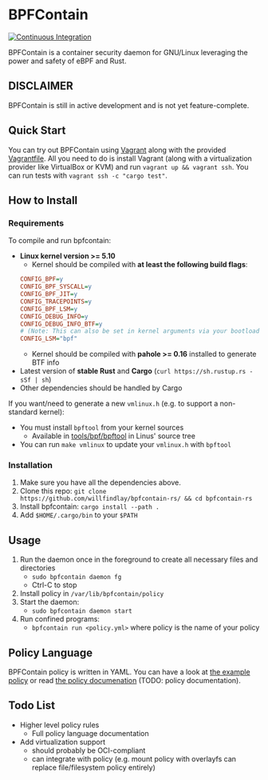 # BPFContain

[![Continuous Integration](https://github.com/willfindlay/bpfcontain-rs/actions/workflows/main.yml/badge.svg)](https://github.com/willfindlay/bpfcontain-rs/actions/workflows/main.yml)

BPFContain is a container security daemon for GNU/Linux leveraging the power and
safety of eBPF and Rust.

## DISCLAIMER

BPFContain is still in active development and is not yet feature-complete.

<!--
## About

### Why BPFContain?

TODO

### Why eBPF?

TODO

### Why Rust?

TODO

### Citing

TODO
-->

## Quick Start

You can try out BPFContain using [Vagrant](https://www.vagrantup.com/) along with the provided [Vagrantfile](Vagrantfile). All you need to do is install Vagrant (along with a virtualization provider like VirtualBox or KVM) and run `vagrant up && vagrant ssh`. You can run tests with `vagrant ssh -c "cargo test"`.

## How to Install

### Requirements

To compile and run bpfcontain:

* __Linux kernel version >= 5.10__
    * Kernel should be compiled with __at least the following build flags__:
    ```ini
    CONFIG_BPF=y
    CONFIG_BPF_SYSCALL=y
    CONFIG_BPF_JIT=y
    CONFIG_TRACEPOINTS=y
    CONFIG_BPF_LSM=y
    CONFIG_DEBUG_INFO=y
    CONFIG_DEBUG_INFO_BTF=y
    # (Note: This can also be set in kernel arguments via your bootloader, e.g. grub)
    CONFIG_LSM="bpf"
    ```
    * Kernel should be compiled with __pahole >= 0.16__ installed to generate BTF info
* Latest version of __stable Rust__ and __Cargo__ (`curl https://sh.rustup.rs -sSf | sh`)
* Other dependencies should be handled by Cargo

If you want/need to generate a new `vmlinux.h` (e.g. to support a non-standard kernel):

* You must install `bpftool` from your kernel sources
    * Available in [tools/bpf/bpftool](https://github.com/torvalds/linux/tree/master/tools/bpf/bpftool)
      in Linus' source tree
* You can run `make vmlinux` to update your `vmlinux.h` with `bpftool`

### Installation

1. Make sure you have all the dependencies above.
1. Clone this repo: `git clone https://github.com/willfindlay/bpfcontain-rs/ && cd bpfcontain-rs`
1. Install bpfcontain: `cargo install --path .`
1. Add `$HOME/.cargo/bin` to your `$PATH`

## Usage

1. Run the daemon once in the foreground to create all necessary files and directories
    * `sudo bpfcontain daemon fg`
    * Ctrl-C to stop
1. Install policy in `/var/lib/bpfcontain/policy`
1. Start the daemon:
    * `sudo bpfcontain daemon start`
1. Run confined programs:
    * `bpfcontain run <policy.yml>` where policy is the name of your policy

## Policy Language

BPFContain policy is written in YAML. You can have a look at [the example policy](examples)
or read [the policy documenation](TODO) (TODO: policy documentation).

<!--
## Contributing

TODO
-->

## Todo List

* Higher level policy rules
    * Full policy language documentation
* Add virtualization support
    * should probably be OCI-compliant
    * can integrate with policy (e.g. mount policy with overlayfs can replace file/filesystem policy entirely)
